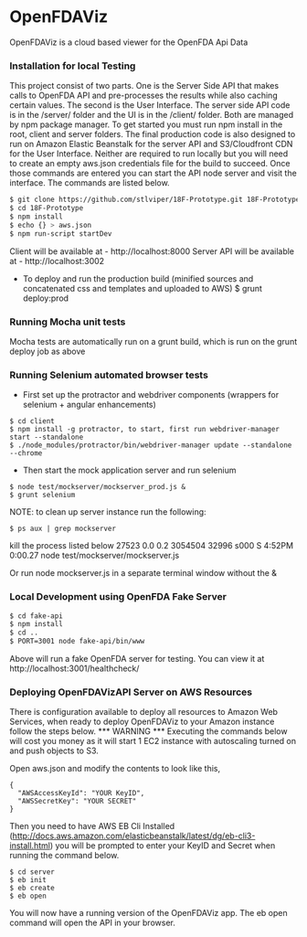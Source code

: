 # OpenFDAViz

OpenFDAViz is a cloud based viewer for the OpenFDA Api Data

### Installation for local Testing

This project consist of two parts. One is the Server Side API that makes calls to OpenFDA API and pre-processes the results while also caching certain values. The second is the User Interface. The server side API code is in the /server/ folder and the UI is in the /client/ folder. Both are managed by npm package manager. To get started you must run npm install in the root, client and server folders. The final production code is also designed to run on Amazon Elastic Beanstalk for the server API and S3/Cloudfront CDN for the User Interface. Neither are required to run locally but you will need to create an empty aws.json credentials file for the build to succeed. Once those commands are entered you can start the API node server and visit the interface. The commands are listed below.

```sh
$ git clone https://github.com/stlviper/18F-Prototype.git 18F-Prototype
$ cd 18F-Prototype
$ npm install
$ echo {} > aws.json
$ npm run-script startDev
```

Client will be available at - http://localhost:8000
Server API will be available at - http://localhost:3002

- To deploy and run the production build (minified sources and concatenated css and templates and uploaded to AWS)
$ grunt deploy:prod


### Running Mocha unit tests

Mocha tests are automatically run on a grunt build, which is run on the grunt deploy job as above

###


### Running Selenium automated browser tests

- First set up the protractor and webdriver components (wrappers for selenium + angular enhancements)
```
$ cd client
$ npm install -g protractor, to start, first run webdriver-manager start --standalone
$ ./node_modules/protractor/bin/webdriver-manager update --standalone --chrome
```
- Then start the mock application server and run selenium
```
$ node test/mockserver/mockserver_prod.js &
$ grunt selenium
```

NOTE: to clean up server instance run the following:
```
$ ps aux | grep mockserver
```
kill the process listed below
<user>     27523   0.0  0.2  3054504  32996 s000  S     4:52PM   0:00.27 node test/mockserver/mockserver.js

Or run node mockserver.js in a separate terminal window without the &

###


### Local Development using OpenFDA Fake Server

```sh
$ cd fake-api
$ npm install
$ cd ..
$ PORT=3001 node fake-api/bin/www
```
Above will run a fake OpenFDA server for testing. You can view it at 
    http://localhost:3001/healthcheck/

### Deploying OpenFDAVizAPI Server on AWS Resources

There is configuration available to deploy all resources to Amazon Web Services, when ready to deploy OpenFDAViz to your Amazon instance follow the steps below.
*** WARNING ***
Executing the commands below will cost you money as it will start 1 EC2 instance with autoscaling turned on and push objects to S3.

Open aws.json and modify the contents to look like this,
```
{
  "AWSAccessKeyId": "YOUR KeyID",
  "AWSSecretKey": "YOUR SECRET"
}
```
Then you need to have AWS EB Cli Installed (http://docs.aws.amazon.com/elasticbeanstalk/latest/dg/eb-cli3-install.html) you will be prompted to enter your KeyID and Secret when running the command below.

```
$ cd server
$ eb init
$ eb create
$ eb open
```

You will now have a running version of the OpenFDAViz app. The eb open command will open the API in your browser. 